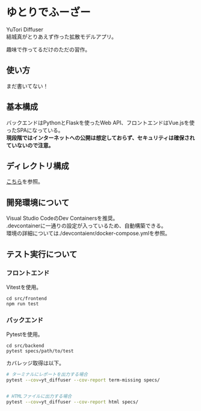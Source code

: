 # ゆとりでふーざー

YuTori Diffuser<br />
結城真がとりあえず作った拡散モデルアプリ。

趣味で作ってるだけのただの習作。

## 使い方

まだ書いてない！

## 基本構成

バックエンドはPythonとFlaskを使ったWeb API、フロントエンドはVue.jsを使ったSPAになっている。<br>
**現段階ではインターネットへの公開は想定しておらず、セキュリティは確保されていないので注意。**

## ディレクトリ構成

[こちら](./docs/directories.md)を参照。


## 開発環境について

Visual Studio CodeのDev Containersを推奨。<br>
.devcontainerに一通りの設定が入っているため、自動構築できる。<br>
環境の詳細については./devcontaienr/docker-compose.ymlを参照。

## テスト実行について

### フロントエンド

Vitestを使用。

```
cd src/frontend
npm run test
```

### バックエンド

Pytestを使用。

```
cd src/backend
pytest specs/path/to/test
```

カバレッジ取得は以下。

```sh
# ターミナルにレポートを出力する場合
pytest --cov=yt_diffuser --cov-report term-missing specs/


# HTMLファイルに出力する場合
pytest --cov=yt_diffuser --cov-report html specs/
```